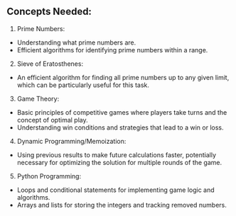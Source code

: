 ## Concepts Needed:
1. Prime Numbers:

* Understanding what prime numbers are.
* Efficient algorithms for identifying prime numbers within a range.
2. Sieve of Eratosthenes:

* An efficient algorithm for finding all prime numbers up to any given limit, which can be particularly useful for this task.
3. Game Theory:

* Basic principles of competitive games where players take turns and the concept of optimal play.
* Understanding win conditions and strategies that lead to a win or loss.
4. Dynamic Programming/Memoization:

* Using previous results to make future calculations faster, potentially necessary for optimizing the solution for multiple rounds of the game.
5. Python Programming:

* Loops and conditional statements for implementing game logic and algorithms.
* Arrays and lists for storing the integers and tracking removed numbers.
